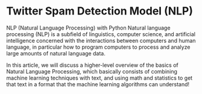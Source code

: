 # Twitter Spam Detection Model (NLP)

NLP (Natural Language Processing) with Python
Natural language processing (NLP) is a subfield of linguistics, computer science, and artificial intelligence concerned with the interactions between computers and human language, in particular how to program computers to process and analyze large amounts of natural language data.

In this article, we will discuss a higher-level overview of the basics of Natural Language Processing, which basically consists of combining machine learning techniques with text, and using math and statistics to get that text in a format that the machine learning algorithms can understand!
